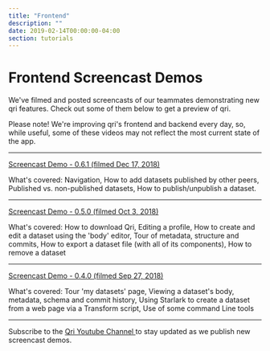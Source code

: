 ```yaml
---
title: "Frontend"
description: ""
date: 2019-02-14T00:00:00-04:00
section: tutorials
---
```


# Frontend Screencast Demos


We've filmed and posted screencasts of our teammates demonstrating new qri features. Check out some of them below to get a preview of qri. 

Please note! We're improving qri's frontend and backend every day, so, while useful, some of these videos may not reflect the most current state of the app. 

-------------------------------


<a href="https://www.youtube.com/watch?v=4e3EcJqmZd4">Screencast Demo - 0.6.1 (filmed Dec 17, 2018)</a>

What's covered: Navigation, How to add datasets published by other peers, Published vs. non-published datasets, How to publish/unpublish a dataset.


-------------------------------


<a href="https://www.youtube.com/watch?v=1GQvNG06gjA">Screencast Demo - 0.5.0 (filmed Oct 3, 2018)</a>

What's covered: How to download Qri, Editing a profile, How to create and edit a dataset using the 'body' editor, Tour of metadata, structure and commits, How to export a dataset file (with all of its components), How to remove a dataset 



-------------------------------

<a href="https://www.youtube.com/watch?v=3CSPA3qGU5g">Screencast Demo - 0.4.0 (filmed Sep 27, 2018)</a>

What's covered: Tour 'my datasets' page, Viewing a dataset's body, metadata, schema and commit history, Using Starlark to create a dataset from a web page via a Transform script, Use of some command Line tools



-------------------------------

Subscribe to the <a href="https://www.youtube.com/channel/UC7E3_hURgFO2mVCLDwPSyOQ">Qri Youtube Channel </a> to stay updated as we publish new screencast demos. 





